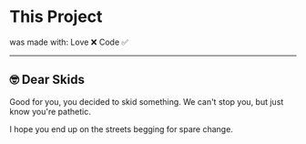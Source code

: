# This Project

was made with: Love ❌ Code ✅

---

## 🤓 Dear Skids

Good for you, you decided to skid something. We can't stop you, but just know you're pathetic.

I hope you end up on the streets begging for spare change.
